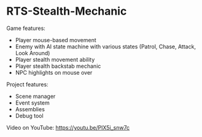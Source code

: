 # RTS-Stealth-Mechanic

Game features: 
 - Player mouse-based movement
 - Enemy with AI state machine with various states 
(Patrol, Chase, Attack, Look Around)
 - Player stealth movement ability
 - Player stealth backstab mechanic 
 - NPC highlights on mouse over

Project features: 
 - Scene manager
 - Event system
 - Assemblies
 - Debug tool

Video on YouTube: https://youtu.be/PlX5i_snw7c
 
